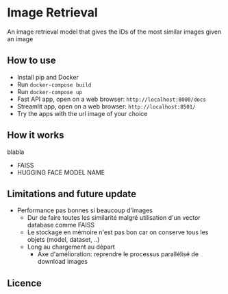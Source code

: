 # Image Retrieval

An image retrieval model that gives the IDs of the most similar images given an image
## How to use


- Install pip and Docker
- Run `docker-compose build`
- Run `docker-compose up`
- Fast API app, open on a web browser: `http://localhost:8000/docs`
- Streamlit app, open on a web browser: `http://localhost:8501/`
- Try the apps with the url image of your choice

## How it works


blabla
- FAISS
- HUGGING FACE MODEL NAME

## Limitations and future update


- Performance pas bonnes si beaucoup d'images
  - Dur de faire toutes les similarité malgré utilisation d'un vector database comme FAISS
  - Le stockage en mémoire n'est pas bon car on conserve tous les objets (model, dataset, ..)
  - Long au chargement au départ
    - Axe d'amélioration: reprendre le processus parallélisé de download images


## Licence

